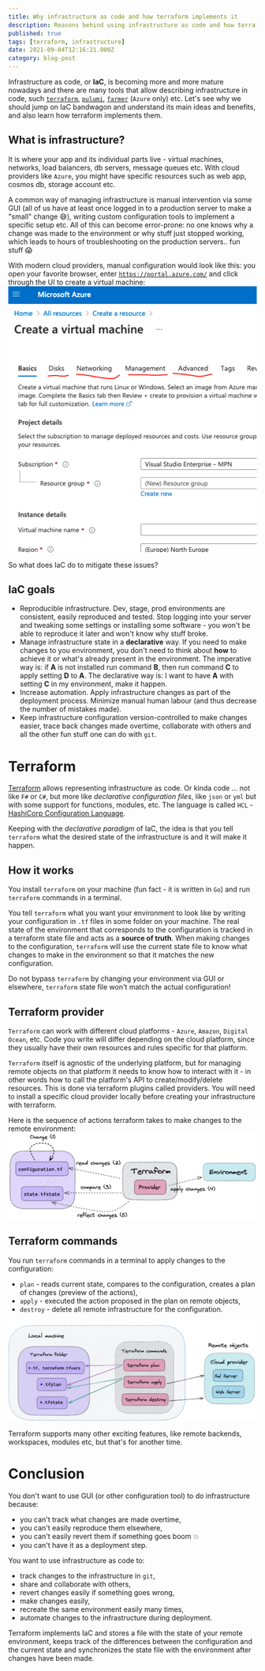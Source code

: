 ```yaml
---
title: Why infrastructure as code and how terraform implements it
description: Reasons behind using infrastructure as code and how terraform implements it
published: true
tags: [terraform, infrastructure]
date: 2021-09-04T12:16:21.000Z
category: blog-post
---
```


Infrastructure as code, or **IaC**, is becoming more and more mature nowadays and there are many tools that allow describing infrastructure in code, such [`terraform`](https://www.terraform.io/), [`pulumi`](https://www.pulumi.com/), [`farmer`](https://compositionalit.github.io/farmer/) (`Azure` only) etc. Let's see why we should jump on IaC bandwagon and understand its main ideas and benefits, and also learn how terraform implements them.

## What is infrastructure?

It is where your app and its individual parts live - virtual machines, networks, load balancers, db servers, message queues etc. With cloud providers like `Azure`, you might have specific resources such as web app, cosmos db, storage account etc.

A common way of managing infrastructure is manual intervention via some GUI (all of us have at least once logged in to a production server to make a "small" change 😅), writing custom configuration tools to implement a specific setup etc. All of this can become error-prone: no one knows why a change was made to the environment or why stuff just stopped working, which leads to hours of troubleshooting on the production servers.. fun stuff 😱

With modern cloud providers, manual configuration would look like this: you open your favorite browser, enter [`https://portal.azure.com/`](https://portal.azure.com/) and click through the UI to create a virtual machine:
![Azure portal UI](./images/azure-portal.png)

So what does IaC do to mitigate these issues?

## IaC goals

- Reproducible infrastructure. Dev, stage, prod environments are consistent, easily reproduced and tested. Stop logging into your server and tweaking some settings or installing some software - you won't be able to reproduce it later and won't know why stuff broke.
- Manage infrastructure state in a **declarative** way. If you need to make changes to you environment, you don't need to think about **how** to achieve it or what's already present in the environment. The imperative way is: if **A** is not installed run command **B**, then run command **C** to apply setting **D** to **A**. The declarative way is: I want to have **A** with setting **C** in my environment, make it happen.
- Increase automation. Apply infrastructure changes as part of the deployment process. Minimize manual human labour (and thus decrease the number of mistakes made).
- Keep infrastructure configuration version-controlled to make changes easier, trace back changes made overtime, collaborate with others and all the other fun stuff one can do with `git`.

# Terraform

[Terraform](https://www.hashicorp.com/products/terraform) allows representing infrastructure as code. Or kinda code ... not like `F#` or `C#`, but more like _declarative configuration files_, like `json` or `yml` but with some support for functions, modules, etc. The language is called `HCL` - [HashiCorp Configuration Language](https://www.terraform.io/docs/language/index.html).

Keeping with the _declarative paradigm_ of IaC, the idea is that you tell `terraform` what the desired state of the infrastructure is and it will make it happen.

## How it works

You install `terraform` on your machine (fun fact - it is written in `Go`) and run `terraform` commands in a terminal.

You tell `terraform` what you want your environment to look like by writing your configuration in `.tf` files in some folder on your machine. The real state of the environment that corresponds to the configuration is tracked in a terraform state file and acts as a **source of truth**. When making changes to the configuration, `terraform` will use the current state file to know what changes to make in the environment so that it matches the new configuration.

Do not bypass `terraform` by changing your environment via GUI or elsewhere, `terraform` state file won't match the actual configuration!

## Terraform provider

`Terraform` can work with different cloud platforms - `Azure`, `Amazon`, `Digital Ocean`, etc. Code you write will differ depending on the cloud platform, since they usually have their own resources and rules specific for that platform.

`Terraform` itself is agnostic of the underlying platform, but for managing remote objects on that platform it needs to know how to interact with it - in other words how to call the platform's API to create/modify/delete resources. This is done via terraform plugins called providers. You will need to install a specific cloud provider locally before creating your infrastructure with terraform.

Here is the sequence of actions terraform takes to make changes to the remote environment:
![picture 4](./images/terraform-cycle.png)

## Terraform commands

You run `terraform` commands in a terminal to apply changes to the configuration:

- `plan` - reads current state, compares to the configuration, creates a plan of changes (preview of the actions),
- `apply` - executed the action proposed in the plan on remote objects,
- `destroy` - delete all remote infrastructure for the configuration.

![Terraform overview](./images/terraform-overview.png)

Terraform supports many other exciting features, like remote backends, workspaces, modules etc, but that's for another time.

# Conclusion

You don't want to use GUI (or other configuration tool) to do infrastructure because:

- you can't track what changes are made overtime,
- you can't easily reproduce them elsewhere,
- you can't easily revert them if something goes boom 💥
- you can't have it as a deployment step.

You want to use infrastructure as code to:

- track changes to the infrastructure in `git`,
- share and collaborate with others,
- revert changes easily if something goes wrong,
- make changes easily,
- recreate the same environment easily many times,
- automate changes to the infrastructure during deployment.

Terraform implements IaC and stores a file with the state of your remote environment, keeps track of the differences between the configuration and the current state and synchronizes the state file with the environment after changes have been made.
